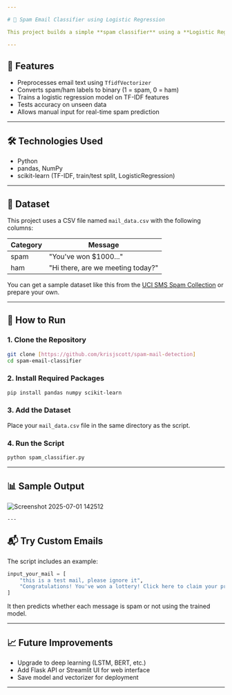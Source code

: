 ```yaml
---

# 📧 Spam Email Classifier using Logistic Regression

This project builds a simple **spam classifier** using a **Logistic Regression** model trained on email content. It uses **TF-IDF** vectorization for feature extraction and demonstrates how classical machine learning can be applied to **text classification** tasks like spam detection.

---
```


## 🧠 Features

* Preprocesses email text using `TfidfVectorizer`
* Converts spam/ham labels to binary (1 = spam, 0 = ham)
* Trains a logistic regression model on TF-IDF features
* Tests accuracy on unseen data
* Allows manual input for real-time spam prediction

---

## 🛠️ Technologies Used

* Python
* pandas, NumPy
* scikit-learn (TF-IDF, train/test split, LogisticRegression)

---

## 📂 Dataset

This project uses a CSV file named `mail_data.csv` with the following columns:

| Category | Message                           |
| -------- | --------------------------------- |
| spam     | "You've won \$1000..."            |
| ham      | "Hi there, are we meeting today?" |

You can get a sample dataset like this from the [UCI SMS Spam Collection](https://archive.ics.uci.edu/ml/datasets/SMS+Spam+Collection) or prepare your own.

---

## 🚀 How to Run

### 1. Clone the Repository

```bash
git clone [https://github.com/krisjscott/spam-mail-detection]
cd spam-email-classifier
```

### 2. Install Required Packages

```bash
pip install pandas numpy scikit-learn
```

### 3. Add the Dataset

Place your `mail_data.csv` file in the same directory as the script.

### 4. Run the Script

```bash
python spam_classifier.py
```

---

## 📊 Sample Output
![Screenshot 2025-07-01 142512](https://github.com/user-attachments/assets/87729c75-c90c-465a-b62e-650ae42c78bf)
```
---
```
## 📬 Try Custom Emails

The script includes an example:

```python
input_your_mail = [
    "this is a test mail, please ignore it",
    "Congratulations! You've won a lottery! Click here to claim your prize."
]
```

It then predicts whether each message is spam or not using the trained model.

---

## 📈 Future Improvements

* Upgrade to deep learning (LSTM, BERT, etc.)
* Add Flask API or Streamlit UI for web interface
* Save model and vectorizer for deployment

---

